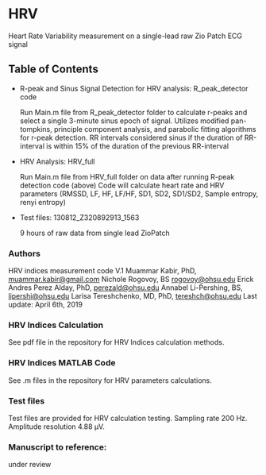 # HRV
Heart Rate Variability measurement on a single-lead raw Zio Patch ECG signal

## Table of Contents
  - R-peak and Sinus Signal Detection for HRV analysis: R_peak_detector code
  
      Run Main.m file from R_peak_detector folder to calculate r-peaks and select a single 3-minute sinus epoch of signal.
      Utilizes modified pan-tompkins, principle component analysis, and parabolic fitting algorithms for r-peak detection. 
      RR intervals considered sinus if the duration of RR-interval is within 15% of the duration of the previous RR-interval
      
  - HRV Analysis: HRV_full
  
      Run Main.m file from HRV_full folder on data after running R-peak detection code (above)
      Code will calculate heart rate and HRV parameters (RMSSD, LF, HF, LF/HF, SD1, SD2, SD1/SD2, Sample entropy, renyi entropy)
  
  - Test files: 130812_Z320892913_1563
  
      9 hours of raw data from single lead ZioPatch
  
  
### Authors
HRV indices measurement code V.1
Muammar Kabir, PhD, <muammar.kabir@gmail.com>
Nichole Rogovoy, BS <rogovoy@ohsu.edu>
Erick Andres Perez Alday, PhD, <perezald@ohsu.edu>
Annabel Li-Pershing, BS, <lipershi@ohsu.edu>
Larisa Tereshchenko, MD, PhD, <tereshch@ohsu.edu>
Last update: April 6th, 2019
  
### HRV Indices Calculation
See pdf file in the repository for HRV Indices calculation methods.

### HRV Indices MATLAB Code
See .m files in the repository for HRV parameters calculations. 


### Test files
Test files are provided for HRV calculation testing. Sampling rate 200 Hz. Amplitude resolution 4.88 µV.


### Manuscript to reference:
under review
